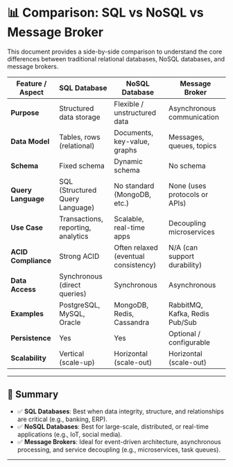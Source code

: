 # 📊 Comparison: SQL vs NoSQL vs Message Broker

This document provides a side-by-side comparison to understand the core differences between traditional relational databases, NoSQL databases, and message brokers.

| Feature / Aspect        | **SQL Database**              | **NoSQL Database**            | **Message Broker**               |
|-------------------------|-------------------------------|-------------------------------|----------------------------------|
| **Purpose**             | Structured data storage       | Flexible / unstructured data  | Asynchronous communication       |
| **Data Model**          | Tables, rows (relational)     | Documents, key-value, graphs  | Messages, queues, topics         |
| **Schema**              | Fixed schema                  | Dynamic schema                | No schema                        |
| **Query Language**      | SQL (Structured Query Language)| No standard (MongoDB, etc.)   | None (uses protocols or APIs)    |
| **Use Case**            | Transactions, reporting, analytics | Scalable, real-time apps     | Decoupling microservices         |
| **ACID Compliance**     | Strong ACID                   | Often relaxed (eventual consistency) | N/A (can support durability)    |
| **Data Access**         | Synchronous (direct queries)  | Synchronous                   | Asynchronous                     |
| **Examples**            | PostgreSQL, MySQL, Oracle     | MongoDB, Redis, Cassandra     | RabbitMQ, Kafka, Redis Pub/Sub   |
| **Persistence**         | Yes                           | Yes                           | Optional / configurable          |
| **Scalability**         | Vertical (scale-up)           | Horizontal (scale-out)        | Horizontal (scale-out)           |

---

## 🧠 Summary

- ✅ **SQL Databases**: Best when data integrity, structure, and relationships are critical (e.g., banking, ERP).
- ✅ **NoSQL Databases**: Best for large-scale, distributed, or real-time applications (e.g., IoT, social media).
- ✅ **Message Brokers**: Ideal for event-driven architecture, asynchronous processing, and service decoupling (e.g., microservices, task queues).

---


